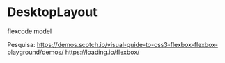 # DesktopLayout
flexcode model

Pesquisa:
https://demos.scotch.io/visual-guide-to-css3-flexbox-flexbox-playground/demos/
https://loading.io/flexbox/
